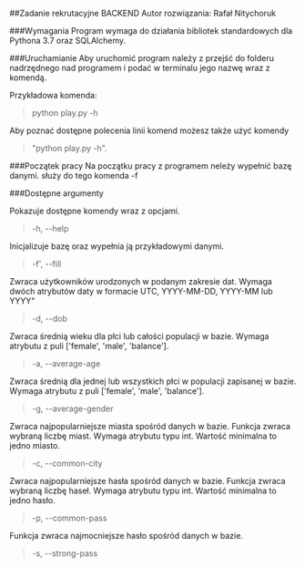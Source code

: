 ##Zadanie rekrutacyjne BACKEND
Autor rozwiązania: Rafał Nitychoruk

###Wymagania
Program wymaga do działania bibliotek standardowych dla Pythona 3.7 oraz SQLAlchemy.

###Uruchamianie
Aby uruchomić program należy z przejść do folderu nadrzędnego nad programem i podać w terminalu jego nazwę wraz z komendą.

Przykładowa komenda:
>python play.py -h

Aby poznać dostępne polecenia linii komend możesz także użyć komendy
>"python play.py -h".

###Początek pracy
Na początku pracy z programem neleży wypełnić bazę danymi.
służy do tego komenda -f


###Dostępne argumenty

Pokazuje dostępne komendy wraz z opcjami.
>-h, --help

Inicjalizuje bazę oraz wypełnia ją przykładowymi danymi.
>-f', --fill

Zwraca użytkowników urodzonych w podanym zakresie dat.
Wymaga dwóch atrybutów daty w formacie UTC, YYYY-MM-DD, YYYY-MM lub YYYY"
>-d, --dob

Zwraca średnią wieku dla płci lub całości populacji w bazie.
Wymaga atrybutu z puli ['female', 'male', 'balance'].
>-a, --average-age
    
Zwraca średnią dla jednej lub wszystkich płci w populacji zapisanej w bazie.
Wymaga atrybutu z puli ['female', 'male', 'balance'].
>-g, --average-gender

Zwraca najpopularniejsze miasta spośród danych w bazie. Funkcja zwraca wybraną liczbę miast.
Wymaga atrybutu typu int. Wartość minimalna to jedno miasto.
>-c, --common-city
    
Zwraca najpopularniejsze hasła spośród danych w bazie. Funkcja zwraca wybraną liczbę haseł.
Wymaga atrybutu typu int. Wartość minimalna to jedno hasło.
>-p, --common-pass
    
Funkcja zwraca najmocniejsze hasło spośród danych w bazie.
>-s, --strong-pass
    


